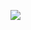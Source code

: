![](https://github-readme-stats-gray-theta-79.vercel.app/api/top-langs/?username=danielrouco&hide=rescript,nix,makefile,lua&langs_count=8&card_width=500&theme=transparent&hide_border=true&title_color=858585&text_color=858585?)
